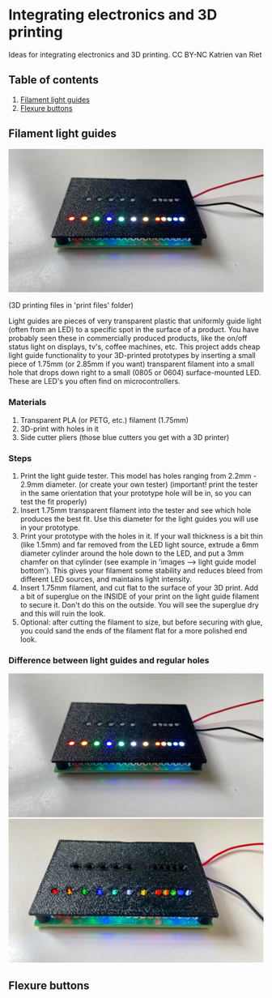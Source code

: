# Integrating electronics and 3D printing
Ideas for integrating electronics and 3D printing.
CC BY-NC Katrien van Riet

## Table of contents

1. [Filament light guides](#light_guides)
2. [Flexure buttons](#flexure_buttons)

## Filament light guides <a name="light_guides"></a>

![Light guide titled](https://github.com/kvriet/integrated-electronics-and-3d-printing/blob/main/images/light%20guide%20filament%20tilted%20small.png)

(3D printing files in 'print files' folder)

Light guides are pieces of very transparent plastic that uniformly guide light (often from an LED) to a specific spot in the surface of a product. You have probably seen these in commercially produced products, like the on/off status light on displays, tv's, coffee machines, etc. This project adds cheap light guide functionality to your 3D-printed prototypes by inserting a small piece of 1.75mm (or 2.85mm if you want) transparent filament into a small hole that drops down right to a small (0805 or 0604) surface-mounted LED. These are LED's you often find on microcontrollers. 

### Materials
1. Transparent PLA (or PETG, etc.) filament (1.75mm)
2. 3D-print with holes in it
3. Side cutter pliers (those blue cutters you get with a 3D printer)

### Steps
1. Print the light guide tester. This model has holes ranging from 2.2mm - 2.9mm diameter. (or create your own tester)
(important! print the tester in the same orientation that your prototype hole will be in, so you can test the fit properly)
2. Insert 1.75mm transparent filament into the tester and see which hole produces the best fit. Use this diameter for the light guides you will use in your prototype.
3. Print your prototype with the holes in it. If your wall thickness is a bit thin (like 1.5mm) and far removed from the LED light source, extrude a 6mm diameter cylinder around the hole down to the LED, and put a 3mm chamfer on that cylinder (see example in 'images --> light guide model bottom'). This gives your filament some stability and reduces bleed from different LED sources, and maintains light intensity.
4. Insert 1.75mm filament, and cut flat to the surface of your 3D print. Add a bit of superglue on the INSIDE of your print on the light guide filament to secure it. Don't do this on the outside. You will see the superglue dry and this will ruin the look.
5. Optional: after cutting the filament to size, but before securing with glue, you could sand the ends of the filament flat for a more polished end look.

### Difference between light guides and regular holes
![filament](https://github.com/kvriet/integrated-electronics-and-3d-printing/blob/main/images/light%20guide%20filament%20tilted%20small.png)
![holes](https://github.com/kvriet/integrated-electronics-and-3d-printing/blob/main/images/light%20guide%20no%20filament%20small.png)

## Flexure buttons <a name="flexure_buttons"></a>
 
